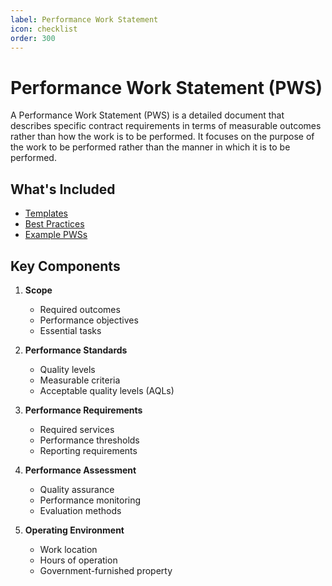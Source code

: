```yaml
---
label: Performance Work Statement
icon: checklist
order: 300
---
```


# Performance Work Statement (PWS)

A Performance Work Statement (PWS) is a detailed document that describes specific contract requirements in terms of measurable outcomes rather than how the work is to be performed. It focuses on the purpose of the work to be performed rather than the manner in which it is to be performed.

## What's Included

- [Templates](/performance-work-statement/templates.md)
- [Best Practices](/performance-work-statement/best-practices.md)
- [Example PWSs](/performance-work-statement/examples.md)

## Key Components

1. **Scope**
   - Required outcomes
   - Performance objectives
   - Essential tasks

2. **Performance Standards**
   - Quality levels
   - Measurable criteria
   - Acceptable quality levels (AQLs)

3. **Performance Requirements**
   - Required services
   - Performance thresholds
   - Reporting requirements

4. **Performance Assessment**
   - Quality assurance
   - Performance monitoring
   - Evaluation methods

5. **Operating Environment**
   - Work location
   - Hours of operation
   - Government-furnished property 